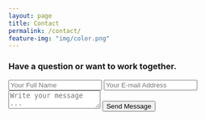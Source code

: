 ```yaml
---
layout: page
title: Contact
permalink: /contact/
feature-img: "img/color.png"
---
```


### Have a question or want to work together.

<form action="https://getsimpleform.com/messages?form_api_token=701c0b306cffed9a7fa2edca3806bd88" method="post">
  <!-- the redirect_to is optional, the form will redirect to the referrer on submission -->
  <input type='hidden' name='redirect_to' value='https://ayffin.github.io/thank-you.md/' />
  <input type='text' name='name' placeholder='Your Full Name' />
  <input type='email' name='email' placeholder='Your E-mail Address' />
  <textarea name='message' placeholder='Write your message ...'></textarea>
  <input type='submit' value='Send Message' />
</form>
